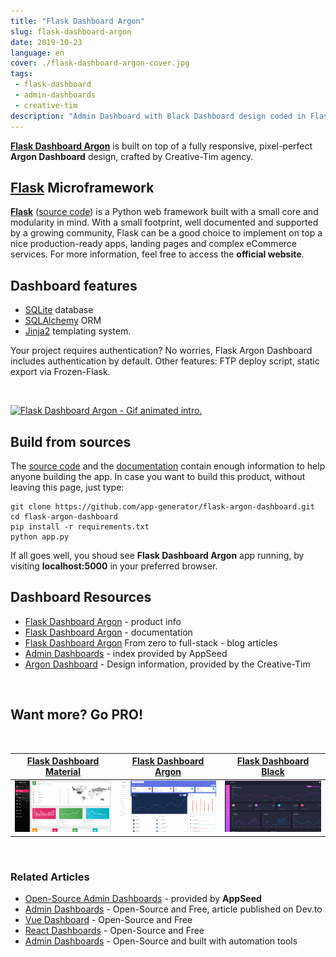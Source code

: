 ```yaml
---
title: "Flask Dashboard Argon"
slug: flask-dashboard-argon
date: 2019-10-23
language: en
cover: ./flask-dashboard-argon-cover.jpg
tags:
 - flask-dashboard
 - admin-dashboards
 - creative-tim
description: "Admin Dashboard with Black Dashboard design coded in Flask. Flask Dashboard Black use the latest state-of-the-art design provided by Creative-Tim."
---
```


**[Flask Dashboard Argon](https://appseed.us/admin-dashboards/flask-dashboard-argon)** is built on top of a fully responsive, pixel-perfect **Argon Dashboard** design, crafted by Creative-Tim agency.

## [Flask](https://palletsprojects.com/p/flask/) Microframework

**[Flask](https://palletsprojects.com/p/flask/)** ([source code](https://github.com/pallets/flask)) is a Python web framework built with a small core and modularity in mind. With a small footprint, well documented and supported by a growing community, Flask can be a good choice to implement on top a nice production-ready apps, landing pages and complex eCommerce services. For more information, feel free to access the **official website**.

## Dashboard features

- [SQLite](https://www.sqlite.org/index.html) database 
- [SQLAlchemy](https://flask-sqlalchemy.palletsprojects.com/en/2.x/) ORM
- [Jinja2](http://jinja.pocoo.org/docs/2.10/) templating system.

Your project requires authentication? No worries, Flask Argon Dashboard includes authentication by default.
Other features: FTP deploy script, static export via Frozen-Flask.

<br />

[![Flask Dashboard Argon - Gif animated intro.](https://raw.githubusercontent.com/app-generator/flask-argon-dashboard/master/screenshots/flask-argon-dashboard-intro.gif)](https://www.youtube.com/watch?v=G1AqZo1CO2M "Flask Dashboard Argon")

## Build from sources

The [source code](https://github.com/app-generator/flask-argon-dashboard/) and the [documentation](https://docs.appseed.us/admin-dashboards/flask-dashboard-argon/) contain enough information to help anyone building the app.
In case you want to build this product, without leaving this page, just type:

```
git clone https://github.com/app-generator/flask-argon-dashboard.git
cd flask-argon-dashboard 
pip install -r requirements.txt 
python app.py 
```

If all goes well, you shoud see **Flask Dashboard Argon** app running, by visiting **localhost:5000** in your preferred browser.

## Dashboard Resources

- [Flask Dashboard Argon](https://appseed.us/admin-dashboards/flask-dashboard-argon) - product info
- [Flask Dashboard Argon](https://docs.appseed.us/admin-dashboards/flask-dashboard-argon/) - documentation
- [Flask Dashboard Argon](https://blog.appseed.us/flask-dashboard-argon-zero-to-full-stack/) From zero to full-stack - blog articles
- [Admin Dashboards](https://appseed.us/admin-dashboards) - index provided by AppSeed
- [Argon Dashboard](https://www.creative-tim.com/product/argon-dashboard) - Design information, provided by the Creative-Tim  

<br />

## Want more? Go PRO!

<br />

| [Flask Dashboard Material](https://appseed.us/admin-dashboards/flask-dashboard-material-pro) | [Flask Dashboard Argon](https://appseed.us/admin-dashboards/flask-dashboard-argon-pro) | [Flask Dashboard Black](https://appseed.us/admin-dashboards/flask-dashboard-black-pro) |
| --- | --- | --- |
| [![Flask Dashboard Material PRO](https://raw.githubusercontent.com/app-generator/static/master/products/flask-dashboard-material-pro-intro.gif)](https://appseed.us/admin-dashboards/flask-dashboard-material-pro)  | [![Flask Dashboard Argon PRO](https://raw.githubusercontent.com/app-generator/static/master/products/flask-dashboard-argon-pro-intro.gif)](https://appseed.us/admin-dashboards/flask-dashboard-argon-pro) | [![Flask Dashboard Black PRO](https://raw.githubusercontent.com/app-generator/static/master/products/flask-dashboard-black-pro-intro.gif)](https://appseed.us/admin-dashboards/flask-dashboard-black-pro)

<br />

### Related Articles

- [Open-Source Admin Dashboards](https://appseed.us/admin-dashboards/open-source) - provided by **AppSeed**
- [Admin Dashboards](https://dev.to/sm0ke/admin-dashboards-open-source-and-free-4aep) - Open-Source and Free, article published on Dev.to
- [Vue Dashboard](https://dev.to/sm0ke/vue-dashboard-open-source-apps-1gd1) - Open-Source and Free
- [React Dashboards](https://dev.to/sm0ke/react-dashboards-open-source-apps-1c7j) - Open-Source and Free
- [Admin Dashboards](https://blog.appseed.us/admin-dashboards-open-source-built-with-automation-tools/) - Open-Source and built with automation tools
